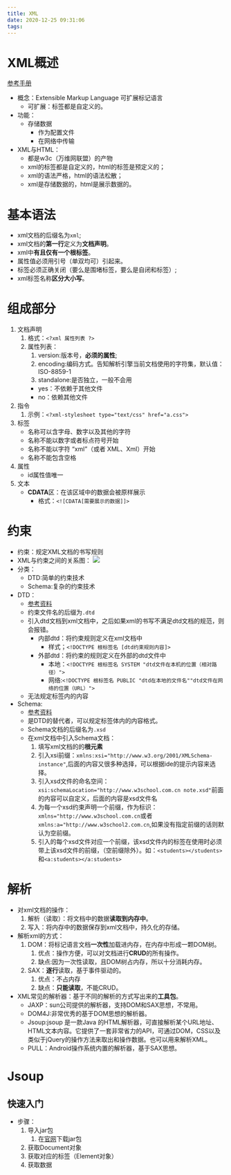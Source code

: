 ```yaml
---
title: XML
date: 2020-12-25 09:31:06
tags:
---
```


# XML概述

[参考手册](https://www.w3school.com.cn/xml/index.asp)
* 概念：Extensible Markup Language 可扩展标记语言
  * 可扩展：标签都是自定义的。
* 功能：
  * 存储数据
    * 作为配置文件
    * 在网络中传输
* XML与HTML：
  * 都是w3c（万维网联盟）的产物
  * xml的标签都是自定义的，html的标签是预定义的；
  * xml的语法严格，html的语法松散；
  * xml是存储数据的，html是展示数据的。

# 基本语法 

* xml文档的后缀名为`xml`;
* xml文档的**第一行**定义为**文档声明**。
* xml中**有且仅有一个根标签**。
* 属性值必须用引号（单双均可）引起来。
* 标签必须正确关闭（要么是围堵标签，要么是自闭和标签）;
* xml标签名称**区分大小写**。

# 组成部分

1. 文档声明
   1. 格式：`<?xml 属性列表 ?>`
   2. 属性列表：
      1. version:版本号，**必须的属性**;
      2. encoding:编码方式。告知解析引擎当前文档使用的字符集，默认值：ISO-8859-1
      3. standalone:是否独立，一般不会用
        * yes：不依赖于其他文件
        * no：依赖其他文件
2. 指令
   1. 示例：`<?xml-stylesheet type="text/css" href="a.css">`
3. 标签
   * 名称可以含字母、数字以及其他的字符
   * 名称不能以数字或者标点符号开始
   * 名称不能以字符 “xml”（或者 XML、Xml）开始
   * 名称不能包含空格
4. 属性
   * id属性值唯一
5. 文本
    * **CDATA**区：在该区域中的数据会被原样展示
      * 格式：`<![CDATA[需要展示的数据]]>`

# 约束

* 约束：规定XML文档的书写规则
* XML与约束之间的关系图：
![](https://gitee.com/zhangjie0524/picgo/raw/master/img/20201225180146.png)
* 分类：
  * DTD:简单的约束技术
  * Schema:复杂的约束技术
* DTD：
  * [参考资料](https://www.w3school.com.cn/dtd/dtd_intro.asp)
  * 约束文件名的后缀为`.dtd`
  * 引入dtd文档到xml文档中，之后如果xml的书写不满足dtd文档的规范，则会报错。
    * 内部dtd：将约束规则定义在xml文档中
      * 样式；`<!DOCTYPE 根标签名 [dtd约束规则内容]>`
    * 外部dtd：将约束的规则定义在外部的dtd文件中
      * 本地：`<!DOCTYPE 根标签名 SYSTEM "dtd文件在本机的位置（相对路径）">`
      * 网络:`<!DOCTYPE 根标签名 PUBLIC "dtd在本地的文件名""dtd文件在网络的位置（URL）">`
  * 无法规定标签内的内容
* Schema:
  * [参考资料](https://www.w3school.com.cn/schema/index.asp)
  * 是DTD的替代者，可以规定标签体内的内容格式。
  * Schema文档的后缀名为`.xsd`
  * 在xml文档中引入Schema文档：
    1. 填写xml文档的的**根元素**
    2. 引入xsi前缀：`xmlns:xsi="http://www.w3.org/2001/XMLSchema-instance"`,后面的内容又很多种选择，可以根据ide的提示内容来选择。
    3. 引入xsd文件的命名空间：`xsi:schemaLocation="http://www.w3school.com.cn note.xsd"`前面的内容可以自定义，后面的内容是xsd文件名
    4. 为每一个xsd约束声明一个前缀，作为标识：`xmlns="http://www.w3school.com.cn`或者`xmlns:a="http://www.w3school2.com.cn`,如果没有指定前缀的话则默认为空前缀。
    5. 引入的每个xsd文件对应一个前缀，该xsd文件内的标签在使用时必须带上该xsd文件的前缀，（空前缀除外）。如：`<students></students>`和`<a:students></a:students>`

# 解析

* 对xml文档的操作：
  1.  解析（读取）：将文档中的数据**读取到内存中**。
  2.  写入：将内存中的数据保存到xml文档中，持久化的存储。
* 解析xml的方式：
  1.  DOM：将标记语言文档**一次性**加载进内存，在内存中形成一颗DOM树。
      1.  优点：操作方便，可以对文档进行**CRUD**的所有操作。
      2.  缺点:因为一次性读取，且DOM树占内存，所以十分消耗内存。
  2. SAX：**逐行**读取，基于事件驱动的。
     1. 优点：不占内存
     2. 缺点：**只能读取**，不能CRUD。
* XML常见的解析器：基于不同的解析的方式写出来的**工具包**。
  * JAXP：sun公司提供的解析器，支持DOM和SAX思想，不常用。
  * DOM4J:非常优秀的基于DOM思想的解析器。
  * Jsoup:jsoup 是一款Java 的HTML解析器，可直接解析某个URL地址、HTML文本内容。它提供了一套非常省力的API，可通过DOM，CSS以及类似于jQuery的操作方法来取出和操作数据。也可以用来解析XML。
  * PULL：Android操作系统内置的解析器，基于SAX思想。

# Jsoup


## 快速入门

* 步骤：
  1. 导入jar包
     1. 在[官网](https://jsoup.org/download)下载jar包
  2. 获取Document对象
  3. 获取对应的标签（Element对象）
  4. 获取数据

